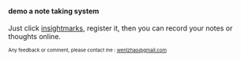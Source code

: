 #### demo a note taking system

Just click [insightmarks](http://insightmarks.herokuapp.com), 
register it, then you can record your notes or thoughts online.

<sub><sup>Any feedback or comment, please contact me : wenlzhao@gmail.com </sub></sup>

